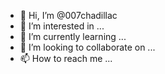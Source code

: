 - 👋 Hi, I’m @007chadillac
- 👀 I’m interested in ...
- 🌱 I’m currently learning ...
- 💞️ I’m looking to collaborate on ...
- 📫 How to reach me ...

<!---
007chadillac/007chadillac is a ✨ special ✨ repository because its `README.md` (this file) appears on your GitHub profile.
You can click the Preview link to take a look at your changes.
--->
